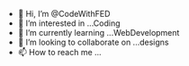 - 👋 Hi, I’m @CodeWithFED
- 👀 I’m interested in ...Coding
- 🌱 I’m currently learning ...WebDevelopment 
- 💞️ I’m looking to collaborate on ...designs
- 📫 How to reach me ...

<!---
CodeWithFED/CodeWithFED is a ✨ special ✨ repository because its `README.md` (this file) appears on your GitHub profile.
You can click the Preview link to take a look at your changes.
--->
